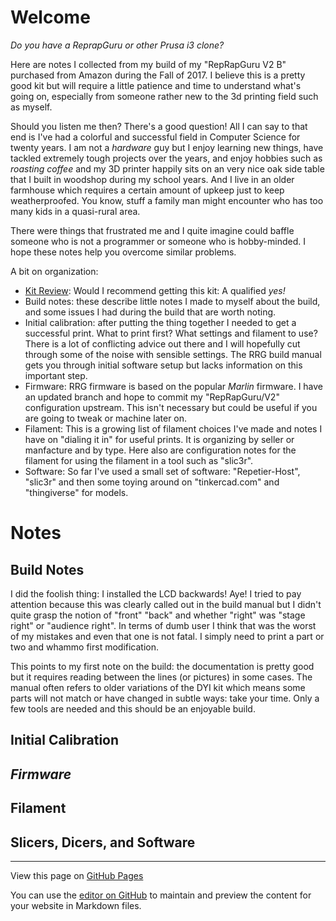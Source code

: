 # Welcome

_Do you have a ReprapGuru or other Prusa i3 clone?_

Here are notes I collected from my build of my "RepRapGuru V2 B" purchased from Amazon during the Fall of 2017.  I believe this is a pretty good kit but will require a little patience and time to understand what's going on, especially from someone rather new to the 3d printing field such as myself.

Should you listen me then?  There's a good question!  All I can say to that end is I've had a colorful and successful field in Computer Science for twenty years.  I am not a _hardware_ guy but I enjoy learning new things, have tackled extremely tough projects over the years, and enjoy hobbies such as _roasting coffee_ and my 3D printer happily sits on an very nice oak side table that I built in woodshop during my school years.  And I live in an older farmhouse which requires a certain amount of upkeep just to keep weatherproofed.  You know, stuff a family man might encounter who has too many kids in a quasi-rural area.

There were things that frustrated me and I quite imagine could baffle someone who is not a programmer or someone who is hobby-minded.  I hope these notes help you overcome similar problems.

A bit on organization:

- [Kit Review](Kit_Review): Would I recommend getting this kit:  A qualified _yes!_
- Build notes: these describe little notes I made to myself about the build, and some issues I had during the build that are worth noting.
- Initial calibration: after putting the thing together I needed to get a successful print. What to print first?  What settings and filament to use?   There is a lot of conflicting advice out there and I will hopefully cut through some of the noise with sensible settings.  The RRG build manual gets you through initial software setup but lacks information on this important step.
- Firmware: RRG firmware is based on the popular _Marlin_ firmware.  I have an updated branch and hope to commit my "RepRapGuru/V2" configuration upstream.  This isn't necessary but could be useful if you are going to tweak or machine later on.
- Filament: This is a growing list of filament choices I've made and notes I have on "dialing it in" for useful prints.  It is organizing by seller or manfacture and by type.  Here also are configuration notes for the filament for using the filament in a tool such as "slic3r".
- Software: So far I've used a small set of software: "Repetier-Host", "slic3r" and then some toying around on "tinkercad.com" and "thingiverse" for models.

# Notes

## Build Notes

I did the foolish thing: I installed the LCD backwards!  Aye!  I tried to pay attention because this was clearly called out in the build manual but I didn't quite grasp the notion of "front" "back" and whether "right" was "stage right" or "audience right".  In terms of dumb user I think that was the worst of my mistakes and even that one is not fatal.  I simply need to print a part or two and whammo first modification.

This points to my first note on the build: the documentation is pretty good but it requires reading between the lines (or pictures) in some cases.  The manual often refers to older variations of the DYI kit which means some parts will not match or have changed in subtle ways: take your time.  Only a few tools are needed and this should be an enjoyable build.

## Initial Calibration

## _Firmware_

## Filament

## Slicers, Dicers, and Software



----

View this page on [GitHub Pages](https://brennane.github.io/RepRapGuru/)

You can use the [editor on GitHub](https://github.com/brennane/RepRapGuru/edit/master/README.md) to maintain and preview the content for your website in Markdown files.
